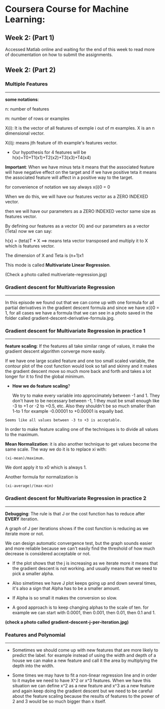 # Coursera Course for Machine Learning:


## Week 2: (Part 1)

Accessed Matlab online and waiting for the end of this week to read more of documentation on how to submit the assignments.

## Week 2: (Part 2)

### Multiple Features
---
__some notations__:

n: number of features

m: number of rows or examples


X(i): It is the vector of all features of exmple i out of m examples. X is an n dimensional vector.


X(i)j: means jth feature of ith example's features vector.


* Our hypothesis for 4 features will be h(x)=T0+T1(x1)+T2(x2)+T3(x3)+T4(x4)

__**Important**__: When we have minus teta it means that the associated feature will have negative effect on the target and if we have positive teta it means the associated feature will affect in a positive way to the target.


for convenience of notation we say always x(i)0 = 0

When we do this, we will have our features vector as a ZERO INDEXED vector.

then we will have our parameters as a ZERO INDEXED vector same size as features vector.


By defining our features as a vector (X) and our parameters as a vector (Teta) now we can say:

h(x) = (teta)T * X  ==> means teta vector transposed and multiply it to X which is features vector.

The dimension of X and Teta is (n+1)x1


This mode is called __Multivariate Linear Regression__.

(Check a photo called multiveriate-regression.jpg)

### Gradient descent for Multivariate Regression
---

In this episode we found out that we can come up with one formula for all partial derivatives in the gradient descent formula and since we have x(i)0 = 1, for all cases we have a formula that we can see in a photo saved in the folder called gradient-descent-derivative-formula.jpg.

### Gradient descent for Multivariate Regression in practice 1
---
__feature scaling__: If the features all take similar range of values, it make the gradient descent algorithm converge more easily.

If we have one large scaled feature and one too small scaled variable, the contour plot of the cost function would look so tall and skinny and it makes the gradient descent move so much more back and forth and takes a lot longer for it to find the global minimum.

* __How we do feature scaling__?

    We try to make every variable into approcimately between -1 and 1. They don't have to be necessary between -1, 1 they must be small enough like -3 to +1 or -2 to +0.5, etc.
    Also they shouldn't be so much smaller than 1-to 1 for example -0.00001 to +0.00001 is equally bad.

```
Seems like all values between -3 to +3 is acceptable.
```

   In order to make feature scaling one of the techniques is to divide all values to the maximum.

**__Mean Normalization__**:  it is also another technique to get values become the same scale. The way we do it is to replace xi with:
```
(xi-mean)/maximum.
```
We dont apply it to x0 which is always 1.

Another formula for normalization is
```
(xi-average)/(max-min)  
```
### Gradient descent for Multivariate Regression in practice 2
---

__Debugging__: The rule is that J or the cost function has to reduce after __EVERY__ iteration.


 A graph of J per iterations shows if the cost function is reducing as we iterate more or not.

 We can design automatic convergence test, but the graph sounds easier and more reliable because we can't easily find the threshold of how much decrease is considered acceptable or not.

 *  If the plot shows that the j is increasing as we iterate more it means that the gradient descent is  not working. and usually means that we need to pick a smaller alpha.

* Also simetimes we have J plot keeps going up and down several times, it's also a sign that Alpha has to be a smaller amount.
*  If Alpha is so small it makes the conversion so slow.

* A good approach is to keep changing alphas to the scale of ten. for example we can start with 0.0001, then 0.001, then 0.01, then 0.1 and 1.

__(check a photo called gradient-descent-j-per-iteration.jpg)__

### Features and Polynomial
---

* Sometimes we should come up with new features that are more likely to predict the label. for example instead of using the width and depth of a house we can make a new feature and call it the area by multiplying the depth into the width.


* Some times we may have to fit a non-linear regression line and in order to it maybe we need to have X^2 or x^3 features. When we have this situation we can define x^2 as a new feature and x^3 as a new feature and again keep doing the gradient descent but we need to be careful about the feature scaling because the results of features to the power of 2 and 3 would be so much bigger than x itself.
